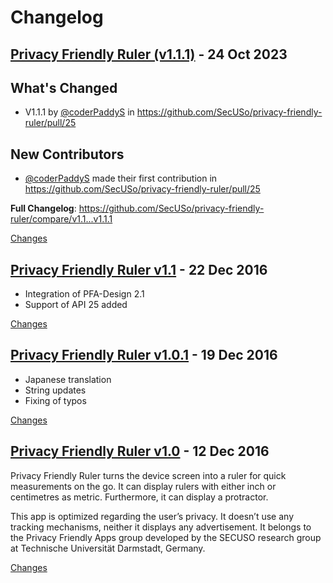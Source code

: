 # Changelog

<a name="v1.1.1"></a>
## [Privacy Friendly Ruler (v1.1.1)](https://github.com/SecUSo/privacy-friendly-ruler/releases/tag/v1.1.1) - 24 Oct 2023

## What's Changed
* V1.1.1 by [@coderPaddyS](https://github.com/coderPaddyS) in https://github.com/SecUSo/privacy-friendly-ruler/pull/25

## New Contributors
* [@coderPaddyS](https://github.com/coderPaddyS) made their first contribution in https://github.com/SecUSo/privacy-friendly-ruler/pull/25

**Full Changelog**: https://github.com/SecUSo/privacy-friendly-ruler/compare/v1.1...v1.1.1

[Changes][v1.1.1]


<a name="v1.1"></a>
## [Privacy Friendly Ruler v1.1](https://github.com/SecUSo/privacy-friendly-ruler/releases/tag/v1.1) - 22 Dec 2016

- Integration of PFA-Design 2.1
- Support of API 25 added


[Changes][v1.1]


<a name="v1.0.1"></a>
## [Privacy Friendly Ruler v1.0.1](https://github.com/SecUSo/privacy-friendly-ruler/releases/tag/v1.0.1) - 19 Dec 2016

- Japanese translation
- String updates
- Fixing of typos


[Changes][v1.0.1]


<a name="v1.0"></a>
## [Privacy Friendly Ruler v1.0](https://github.com/SecUSo/privacy-friendly-ruler/releases/tag/v1.0) - 12 Dec 2016

Privacy Friendly Ruler turns the device screen into a ruler for quick measurements on the go. It can display rulers with either inch or centimetres as metric. Furthermore, it can display a protractor.

This app is optimized regarding the user’s privacy. It doesn’t use any tracking mechanisms, neither it displays any advertisement. It belongs to the Privacy Friendly Apps group developed by the SECUSO research group at Technische Universität Darmstadt, Germany.


[Changes][v1.0]


[v1.1.1]: https://github.com/SecUSo/privacy-friendly-ruler/compare/v1.1...v1.1.1
[v1.1]: https://github.com/SecUSo/privacy-friendly-ruler/compare/v1.0.1...v1.1
[v1.0.1]: https://github.com/SecUSo/privacy-friendly-ruler/compare/v1.0...v1.0.1
[v1.0]: https://github.com/SecUSo/privacy-friendly-ruler/tree/v1.0

<!-- Generated by https://github.com/rhysd/changelog-from-release v3.7.1 -->
